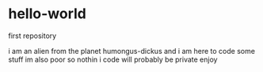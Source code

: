 # hello-world
first repository

i am an alien from the planet humongus-dickus and i am here to code some stuff
im also poor so nothin i code will probably be private
enjoy

